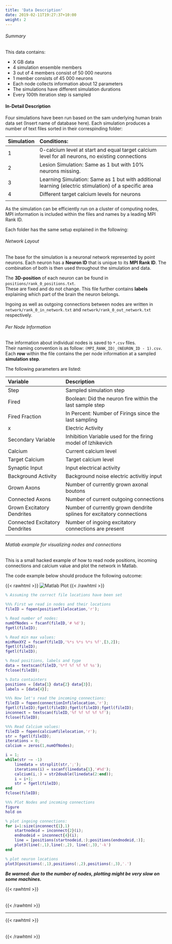 ```yaml
---
title: 'Data Description'
date: 2019-02-11T19:27:37+10:00
weight: 2
---
```


###### Summary
This data contains:
- X GB data
- 4 simulation ensemble members
- 3 out of 4 members consist of 50 000 neurons
- 1 member consists of 45 000 neurons
- Each node collects information about 12 parameters
- The simulations have different simulation durations
- Every 100th iteration step is sampled

#### In-Detail Description

Four simulations have been run based on the sam underlying human brain data set (Insert name of database here).
Each simulation produces a number of text files sorted in their correspinding folder:

| Simulation | Conditions: |
| :--   | :-- |
| 1 | 0-calcium level at start and equal target calcium level for all neurons, no existing connections |
| 2 | Lesion Simulation: Same as 1 but with 10% neurons missing. |
| 3 | Learning Simulation: Same as 1 but with additional learning (electric stimulation) of a specific area |
| 4 | Different target calcium levels for neurons |
|   |   |
  
As the simulation can be efficiently run on a cluster of computing nodes, MPI information is included within the files and names by a leading MPI Rank ID.

Each folder has the same setup explained in the following:

###### Network Layout
The base for the simulation is a neuronal network represented by point neurons.
Each neuron has a **Neuron ID** that is unique to its **MPI Rank ID**. 
The combination of both is then used throughout the simulation and data.

The **3D-position** of each neuron can be found in `positions/rank_0_positions.txt`.  
These are fixed and do not change.
This file further contains **labels** explaining which part of the brain the neuron belongs.

Ingoing as well as outgoing connections between nodes are written in `network/rank_0_in_network.txt` and `network/rank_0_out_network.txt` respectively.

###### Per Node Information
The information about individual nodes is saved to `*.csv` files.  
Their naming convention is as follow: `(MPI_RANK_ID)_(NEURON_ID - 1).csv`.  
Each **row** within the file contains the per node information at a sampled **simulation step**.  

The following parameters are listed:

| Variable | Description |
| :--   | :-- |
| Step  | Sampled simulation step|
| Fired | Boolean: Did the neuron fire within the last sample step |
| Fired Fraction  | In Percent: Number of Firings since the last sampling |
| x | Electric Activity |
| Secondary Variable  | Inhibition Variable used for the firing model of Izhikevich |
| Calcium | Current calcium level|
| Target Calcium | Target calcium level|
| Synaptic Input  | Input electrical activity |
| Background Activity | Background noise electric activitiy input |
| Grown Axons | Number of currently grown axonal boutons |
| Connected Axons | Number of current outgoing connections |
| Grown Excitatory Dendrites  | Number of currently grown dendrite splines for excitatory connections |
| Connected Excitatory Dendrites  | Number of ingoing excitatory connections are present |
|   |   |

###### Matlab example for visualizing nodes and connections

This is a small hacked example of how to read node positions, incoming connections and calcium value and plot the network in Matlab.

The code example below should produce the following outcome:

{{< rawhtml >}}
<img src="/matlab.png" alt="Matlab Plot" class="matlab">
{{< /rawhtml >}}

```Matlab
% Assuming the correct file locations have been set

%%% First we read in nodes and their locations
fileID = fopen(positionfilelocation,'r');

% Read number of nodes:
numOfNodes = fscanf(fileID,'# %d');
fgetl(fileID);

% Read min max values:
minMaxXYZ = fscanf(fileID,'%*s %*s %*s %f',[3,2]);
fgetl(fileID);
fgetl(fileID);

% Read positions, labels and type
data = textscan(fileID,'%*f %f %f %f %s');
fclose(fileID);

% Data containters
positions = [data{1} data{2} data{3}];
labels = [data{4}];

%%% Now let's read the incoming connections:
fileID = fopen(connectionInfilelocation,'r');
fgetl(fileID);fgetl(fileID);fgetl(fileID);fgetl(fileID);
inconnect = textscan(fileID,'%f %f %f %f %f');
fclose(fileID);

%%% Read Calcium values:
fileID = fopen(calciumfilelocation,'r');
str = fgetl(fileID);
iterations = 0;
calcium = zeros(1,numOfNodes);

i = 1;
while(str ~= -1)
    linedata = strsplit(str,';');
    iterations(i) = sscanf(linedata{1},'#%d');
    calcium(i,:) = str2double(linedata(2:end));
    i = i+1;
    str = fgetl(fileID);
end
fclose(fileID);

%%% Plot Nodes and incoming connections
figure
hold on

% plot ingoing connections:
for i=1:size(inconnect{1},1)
    startnodeid = inconnect{2}(i);
    endnodeid = inconnect{4}(i);
    line = [positions(startnodeid,:);positions(endnodeid,:)];
    plot3(line(:,1),line(:,2), line(:,3),'-k')
end

% plot neuron locations
plot3(positions(:,1),positions(:,2),positions(:,3),'.')
```
***Be warned: due to the number of nodes, plotting might be very slow on some machines.***

{{< rawhtml >}}
<div style="height:  20px"></div>
{{< /rawhtml >}} 

----------   

{{< rawhtml >}}
<div style="height:  20px"></div>
{{< /rawhtml >}}